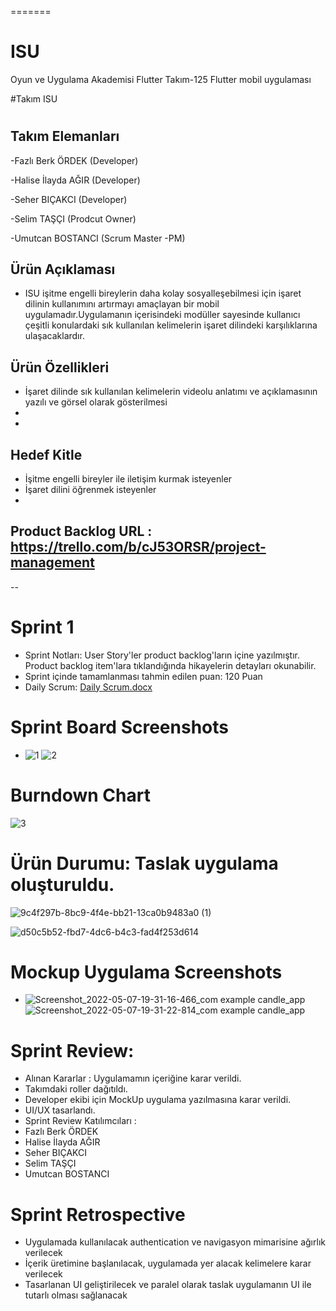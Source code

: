 
=======
# ISU
Oyun ve Uygulama Akademisi Flutter Takım-125  Flutter mobil uygulaması

#Takım  ISU

#

## Takım Elemanları

-Fazlı Berk ÖRDEK (Developer)

-Halise İlayda AĞIR (Developer)

-Seher BIÇAKCI (Developer)

-Selim TAŞÇI (Prodcut Owner)

-Umutcan BOSTANCI (Scrum Master -PM)


## Ürün Açıklaması
- ISU işitme engelli bireylerin daha kolay sosyalleşebilmesi için işaret dilinin kullanımını artırmayı amaçlayan bir mobil uygulamadır.Uygulamanın içerisindeki modüller sayesinde kullanıcı çeşitli konulardaki sık kullanılan kelimelerin işaret dilindeki karşılıklarına ulaşacaklardır.


## Ürün Özellikleri
- İşaret dilinde sık kullanılan kelimelerin videolu anlatımı ve açıklamasının yazılı ve görsel olarak gösterilmesi
-
-

## Hedef Kitle
- İşitme engelli bireyler ile iletişim kurmak isteyenler
- İşaret dilini öğrenmek isteyenler
-
## Product Backlog URL : https://trello.com/b/cJ53ORSR/project-management

--

# Sprint 1

-  Sprint Notları: User Story'ler product backlog'ların içine yazılmıştır. Product backlog item'lara tıklandığında hikayelerin detayları okunabilir.
-  Sprint içinde tamamlanması tahmin edilen puan: 120 Puan
-  Daily Scrum: [Daily Scrum.docx](https://github.com/fazliberkordek/isu/files/8645589/Daily.Scrum.docx)



# Sprint Board Screenshots
- ![1](https://user-images.githubusercontent.com/65818522/167262599-ed8236f0-0436-4894-b70f-5e05237fda1b.png)
![2](https://user-images.githubusercontent.com/65818522/167262600-034ee5d6-25e1-42a1-b4ff-e3972984f603.png)


#  Burndown Chart
![3](https://user-images.githubusercontent.com/65818522/167303205-9763e647-6687-43bf-95a4-1bdab45586af.png)


#  Ürün Durumu: Taslak uygulama oluşturuldu.
![9c4f297b-8bc9-4f4e-bb21-13ca0b9483a0 (1)](https://user-images.githubusercontent.com/65818522/167262459-9c2d910d-0e18-4fe9-a977-7139caba8085.jpg)

![d50c5b52-fbd7-4dc6-b4c3-fad4f253d614](https://user-images.githubusercontent.com/65818522/167262462-8e8e1f13-aa3b-4f8a-a6a5-75078af5a3a2.jpg)

#  Mockup Uygulama Screenshots
- ![Screenshot_2022-05-07-19-31-16-466_com example candle_app](https://user-images.githubusercontent.com/104260889/167263932-ebf44368-448c-4a59-8a72-cfb05b9cd05a.jpg)
![Screenshot_2022-05-07-19-31-22-814_com example candle_app](https://user-images.githubusercontent.com/104260889/167263935-e6e30ce5-ac9e-4bf0-bb8d-d16f64df5040.jpg)


#  Sprint Review:
- Alınan Kararlar : Uygulamamın içeriğine karar verildi. 
- Takımdaki roller dağıtıldı. 
- Developer ekibi için MockUp uygulama yazılmasına karar verildi.
-  UI/UX tasarlandı. 
-  Sprint Review Katılımcıları :
-  Fazlı Berk ÖRDEK
-  Halise İlayda AĞIR
-  Seher BIÇAKCI
-  Selim TAŞÇI
-  Umutcan BOSTANCI


# Sprint Retrospective
- Uygulamada kullanılacak authentication ve navigasyon mimarisine ağırlık verilecek
- İçerik üretimine başlanılacak, uygulamada yer alacak kelimelere karar verilecek
- Tasarlanan UI geliştirilecek ve paralel olarak taslak uygulamanın UI ile tutarlı olması sağlanacak

